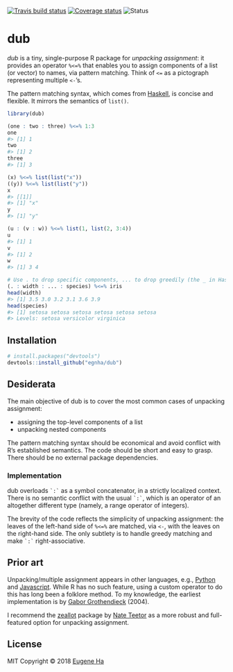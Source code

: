 
<!-- README.md is generated from README.Rmd. Please edit that file -->

[![Travis build
status](https://travis-ci.org/egnha/dub.svg?branch=master)](https://travis-ci.org/egnha/dub)
[![Coverage
status](https://codecov.io/gh/egnha/dub/branch/master/graph/badge.svg)](https://codecov.io/github/egnha/dub?branch=master)
![Status](https://img.shields.io/badge/status-WIP-blue.svg)

# dub

*dub* is a tiny, single-purpose R package for *unpacking assignment*: it
provides an operator `%<=%` that enables you to assign components of a
list (or vector) to names, via pattern matching. Think of `<=` as a
pictograph representing multiple `<-`’s.

The pattern matching syntax, which comes from
[Haskell](https://en.wikibooks.org/wiki/Haskell/Pattern_matching), is
concise and flexible. It mirrors the semantics of `list()`.

``` r
library(dub)

(one : two : three) %<=% 1:3
one
#> [1] 1
two
#> [1] 2
three
#> [1] 3

(x) %<=% list(list("x"))
((y)) %<=% list(list("y"))
x
#> [[1]]
#> [1] "x"
y
#> [1] "y"

(u : (v : w)) %<=% list(1, list(2, 3:4))
u
#> [1] 1
v
#> [1] 2
w
#> [1] 3 4

# Use . to drop specific components, ... to drop greedily (the _ in Haskell)
(. : width : ... : species) %<=% iris
head(width)
#> [1] 3.5 3.0 3.2 3.1 3.6 3.9
head(species)
#> [1] setosa setosa setosa setosa setosa setosa
#> Levels: setosa versicolor virginica
```

## Installation

``` r
# install.packages("devtools")
devtools::install_github("egnha/dub")
```

## Desiderata

The main objective of dub is to cover the most common cases of unpacking
assignment:

  - assigning the top-level components of a list
  - unpacking nested components

The pattern matching syntax should be economical and avoid conflict with
R’s established semantics. The code should be short and easy to grasp.
There should be no external package dependencies.

### Implementation

dub overloads `` `:` `` as a symbol concatenator, in a strictly
localized context. There is no semantic conflict with the usual
`` `:` ``, which is an operator of an altogether different type (namely,
a range operator of integers).

The brevity of the code reflects the simplicity of unpacking assignment:
the leaves of the left-hand side of `%<=%` are matched, via `<-`, with
the leaves on the right-hand side. The only subtlety is to handle greedy
matching and make `` `:` `` right-associative.

## Prior art

Unpacking/multiple assignment appears in other languages, e.g.,
[Python](https://docs.python.org/3/tutorial/datastructures.html#tuples-and-sequences)
and
[Javascript](https://developer.mozilla.org/en-US/docs/Web/JavaScript/Reference/Operators/Destructuring_assignment).
While R has no such feature, using a custom operator to do this has long
been a folklore method. To my knowledge, the earliest implementation is
by [Gabor
Grothendieck](https://stat.ethz.ch/pipermail/r-help/2004-June/053343.html)
(2004).

I recommend the [zeallot](https://github.com/nteetor/zeallot) package by
[Nate Teetor](https://github.com/nteetor) as a more robust and
full-featured option for unpacking assignment.

## License

MIT Copyright © 2018 [Eugene Ha](https://github.com/egnha)
